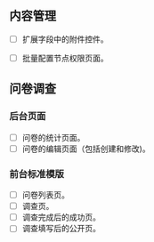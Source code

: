 ## 内容管理

- [ ] 扩展字段中的附件控件。
- [ ] 批量配置节点权限页面。


## 问卷调查

### 后台页面

- [ ] 问卷的统计页面。
- [ ] 问卷的编辑页面（包括创建和修改)。

### 前台标准模版

- [ ] 问卷列表页。
- [ ] 调查页。
- [ ] 调查完成后的成功页。
- [ ] 调查填写后的公开页。